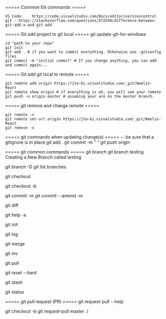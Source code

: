 ===== Common Git commands =====

	VS Code:	https://code.visualstudio.com/Docs/editor/versioncontrol
	git - https://stackoverflow.com/questions/572549/difference-between-git-add-a-and-git-add
	

===== Git add project to git local =====
git update-git-for-windows

	cd "path to your repo"
	git init
	git add . # if you want to commit everything. Otherwise use .gitconfig files
	git commit -m "initial commit" # If you change anything, you can add and commit again...

===== Git add git local to remote =====

	git remote add origin https://jta-bi.visualstudio.com/_git/Amelio-React
	git remote show origin # if everything is ok, you will see your remote
	git push -u origin master # assuming your are on the master branch.

===== git remove and change remote =====

	git remote -v
	git remote set-url origin https://jta-bi.visualstudio.com/_git/Amelio-React
	git remove -v

===== git commands when updating change(s) =====
-- be sure that a gitignore is in place
git add .
git commit -m " <commit message>"
git push origin <branch>

===== git common commands =====
git branch
git branch testing		Creating a New Branch called testing

git branch -D <local branch name>
git list branches

git checkout <branch name>

git checkout -b <branch name>

git commit -m <commit message>
git commit --amend -m <new commit message>

git diff

git help -a

git init

git log

git merge <branch>

git mv <oldfilename> <newfilename>

git pull

git reset --hard

git stash

git status

===== git pull request (PR) =====
git request-pull --help


git checkout -b <branch-name>
git request-pull master ./

